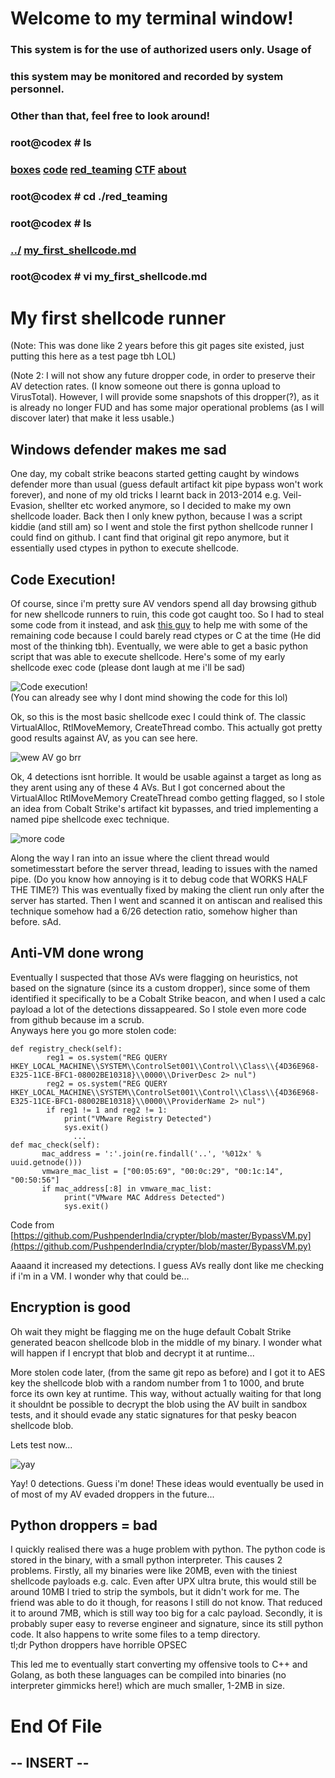 # Welcome to my terminal window!                                                               
###  This system is for the use of authorized users only.  Usage of   
###  this system may be monitored and recorded by system personnel.                                                                   
###           Other than that, feel free to look around!  
### root@codex # ls
### [boxes](./boxes.md) [code](./code.md) [red_teaming](./red_teaming.md) [CTF](./ctf.md) [about](./about.md)
### root@codex # cd ./red_teaming
### root@codex # ls
### [../](../) [my_first_shellcode.md](red_teaming/my_first_shellcode.md)
### root@codex # vi my_first_shellcode.md


# My first shellcode runner
(Note: This was done like 2 years before this git pages site existed, just putting this here as a test page tbh LOL)

(Note 2: I will not show any future dropper code, in order to preserve their AV detection rates. (I know someone out there is gonna upload to VirusTotal). However, I will provide
some snapshots of this dropper(?), as it is already no longer FUD and has some major operational problems (as I will discover later) that make it less usable.)

## Windows defender makes me sad
One day, my cobalt strike beacons started getting caught by windows defender more than usual (guess default artifact kit pipe bypass won't work forever), and none of my old 
tricks I learnt back in 2013-2014 e.g. Veil-Evasion, shellter etc worked anymore, so I decided to make my own shellcode loader. Back then I only knew python, because I was
a script kiddie (and still am) so I went and stole the first python shellcode runner I could find on github. I cant find that original git repo anymore, but it essentially 
used ctypes in python to execute shellcode. 

## Code Execution!
Of course, since i'm pretty sure AV vendors spend all day browsing github for new shellcode runners to ruin, this code got caught too. So I had to steal some code from it
instead, and ask [this guy](https://medium.com/@jonoans) to help me with some of the remaining code because I could barely read ctypes or C at the time (He did most of the thinking tbh). Eventually, we were able to get a basic python script that was able to execute shellcode. Here's some of my early shellcode exec code (please dont laugh at me i'll be sad)

![Code execution!](./my_first_shellcode_img/image.png)  
(You can already see why I dont mind showing the code for this lol)

Ok, so this is the most basic shellcode exec I could think of. The classic VirtualAlloc, RtlMoveMemory, CreateThread combo. This actually got pretty good results against
AV, as you can see here.

![wew AV go brr](./my_first_shellcode_img/image2.png)

Ok, 4 detections isnt horrible. It would be usable against a target as long as they arent using any of these 4 AVs. But I got concerned about the VirtualAlloc RtlMoveMemory
CreateThread combo getting flagged, so I stole an idea from Cobalt Strike's artifact kit bypasses, and tried implementing a named pipe shellcode exec technique.

![more code](./my_first_shellcode_img/image3.png)

Along the way I ran into an issue where the client thread would sometimesstart before the server thread, leading to issues with the named pipe. (Do you know how annoying is it to debug code that WORKS HALF THE TIME?) This was eventually fixed by making the client run only after the server has started. Then I went and scanned it on antiscan and realised this technique somehow had a 6/26 detection ratio, somehow higher than before. sAd.

## Anti-VM done wrong
Eventually I suspected that those AVs were flagging on heuristics, not based on the signature (since its a custom dropper), since some of them identified it specifically
to be a Cobalt Strike beacon, and when I used a calc payload a lot of the detections dissappeared. So I stole even more code from github because im a scrub.  
Anyways here you go more stolen code:

```
def registry_check(self):  
        reg1 = os.system("REG QUERY HKEY_LOCAL_MACHINE\\SYSTEM\\ControlSet001\\Control\\Class\\{4D36E968-E325-11CE-BFC1-08002BE10318}\\0000\\DriverDesc 2> nul")
        reg2 = os.system("REG QUERY HKEY_LOCAL_MACHINE\\SYSTEM\\ControlSet001\\Control\\Class\\{4D36E968-E325-11CE-BFC1-08002BE10318}\\0000\\ProviderName 2> nul")       
        if reg1 != 1 and reg2 != 1:    
            print("VMware Registry Detected")
            sys.exit()  
              ...
def mac_check(self):
       mac_address = ':'.join(re.findall('..', '%012x' % uuid.getnode()))
       vmware_mac_list = ["00:05:69", "00:0c:29", "00:1c:14", "00:50:56"]
       if mac_address[:8] in vmware_mac_list:
            print("VMware MAC Address Detected")
            sys.exit()
```
Code from [https://github.com/PushpenderIndia/crypter/blob/master/BypassVM.py](https://github.com/PushpenderIndia/crypter/blob/master/BypassVM.py)

Aaaand it increased my detections. I guess AVs really dont like me checking if i'm in a VM. I wonder why that could be...

## Encryption is good

Oh wait they might be flagging me on the huge default Cobalt Strike generated beacon shellcode blob in the middle of my binary. I wonder what will happen if I encrypt that
blob and decrypt it at runtime...

More stolen code later, (from the same git repo as before) and I got it to AES key the shellcode blob with a random number from 1 to 1000, and brute force its own key
at runtime. This way, without actually waiting for that long it shouldnt be possible to decrypt the blob using the AV built in sandbox tests, and it should evade any
static signatures for that pesky beacon shellcode blob.

Lets test now...

![yay](./my_first_shellcode_img/image4.png)

Yay! 0 detections. Guess i'm done!
These ideas would eventually be used in of most of my AV evaded droppers in the future...

## Python droppers = bad
I quickly realised there was a huge problem with python. The python code is stored in the binary, with a small python interpreter. This causes 2 problems. Firstly, all
my binaries were like 20MB, even with the tiniest shellcode payloads e.g. calc. Even after UPX ultra brute, this would still be around 10MB I tried to strip the symbols, but it didn't work for me. The friend was able to do it though, for reasons I still do not know. That reduced it to around 7MB, which is still way too big for a calc payload. 
Secondly, it is probably super easy to reverse engineer and signature, since its still python code. It also happens to write some files to a temp directory.  
tl;dr Python droppers have horrible OPSEC

This led me to eventually start converting my offensive tools to C++ and Golang, as both these languages can be compiled into binaries (no interpreter gimmicks here!) which
are much smaller, 1-2MB in size.




# End Of File
## -- INSERT --
